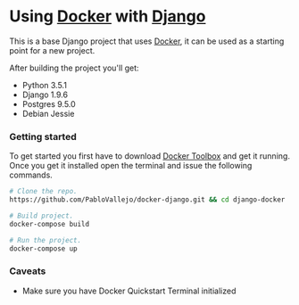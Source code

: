 Using [Docker](https://www.docker.com/) with [Django](https://www.djangoproject.com/)
=======

This is a base Django project that uses [Docker](https://www.docker.com/), it can be used as a starting point for a new project.

After building the project you'll get:
* Python 3.5.1
* Django 1.9.6
* Postgres 9.5.0
* Debian Jessie

### Getting started

To get started you first have to download [Docker Toolbox](https://www.docker.com/products/docker-toolbox) and get it running. Once you get it installed open the terminal and issue the following commands.

```bash
# Clone the repo.
https://github.com/PabloVallejo/docker-django.git && cd django-docker

# Build project.
docker-compose build

# Run the project.
docker-compose up
```

### Caveats

* Make sure you have Docker Quickstart Terminal initialized

